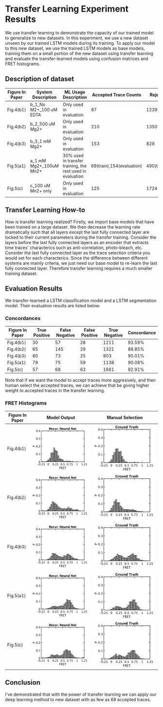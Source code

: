# Transfer Learning Experiment Results
We use transfer learning to demonstrate the capacity of our trained model to generalize to new datasets. In this experiment, we use a new dataset unseen by our trained LSTM models during its training. To apply our model to this new dataset, we use the trained LSTM models as base models, training them on a small portion of the new dataset using transfer learning and evaluate the transfer-learned models using confusion matrices and FRET histograms.

## Description of dataset

| Figure In Paper | System Description | ML Usage Description | Accepted Trace Counts | Rejected Traces Counts |
| ----- | ------ | ------ |  ---- | ---- |
| Fig.4(b1) | b_1_No M2+_100 uM EDTA | Only used in evaluation | 87  | 1239 |
| Fig.4(b2) | b_2_500 uM Mg2+ | Only used in evaluation| 210 | 1350 |
| Fig.4(b3) | b_3_1 mM Mg2+ | Only used in evaluation| 153 | 828 |
| Fig.5(a1) | a_1 mM Mg2+_100uM Mn2+ | 30% used in transfer training, the rest used in evaluation | 69(train),154(evaluation) | 490(train),1197(evaluation)|
| Fig.5(c)  | c_100 uM Mn2+ only | Only used in evaluation|125 | 1724 |

## Transfer Learning How-to

How is transfer learning realized? Firstly, we import base models that have been trained on a large dataset. We then decrease the learning rate dramatically such that all layers except the last fully connected layer are locked to their current parameters during the transfer training. Consider the layers before the last fully connected layers as an encoder that extracts time traces' characterics such as anti-correlation, photo-bleach, etc. Consider the last fully connected layer as the trace selection criteria you would set for each characterics. Since the difference between different systems are mainly criteria, we just need our base model to re-learn the last fully connected layer. Therefore transfer learning requires a much smaller training dataset.

## Evaluation Results

We transfer-learned a LSTM classification model and a LSTM segmentation model. Their evaluation results are listed below.

### Concordances

| Figure In Paper | True Positive | False Negative | False Positive | True Negative |  Concordance | 
| --------------- | ------------- | --------------| -------------- | -------------- | ----------  |
| Fig.4(b1) |  30 | 57 | 28 | 1211 | 93.59% |
| Fig.4(b2) | 65 | 145 | 29 | 1321 |  88.85% |
| Fig.4(b3) | 80 | 73  | 25 | 803 |  90.01% |
| Fig.5(a1) | 79 | 75 | 59 | 1138 |  90.08% |
| Fig.5(c) | 57 | 68 | 63 | 1661 | 92.91% |

Note that if we want the model to accept traces more aggresively, and then human select the accepted traces, we can achieve that be giving higher weight to accepted traces in the transfer learning. 

### FRET Histograms

| Figure In Paper | Model Output | Manual Selection |
| --------------- | ------------ | ---------------- |
| Fig.4(b1) | ![model_output](finished_transfer_learning_test_fig4b1/rib_FRET_hist_rnn.png) | ![model_output](finished_transfer_learning_test_fig4b1/rib_FRET_hist_truth.png)|
| Fig.4(b2) | ![model_output](finished_transfer_learning_test_fig4b2/rib_FRET_hist_rnn.png) | ![model_output](finished_transfer_learning_test_fig4b2/rib_FRET_hist_truth.png)|
| Fig.4(b3) | ![model_output](finished_transfer_learning_test_fig4b3/rib_FRET_hist_rnn.png) | ![model_output](finished_transfer_learning_test_fig4b3/rib_FRET_hist_truth.png)|
| Fig.5(a1) | ![model_output](finished_transfer_learning_fig5a1_0.3/rib_FRET_hist_rnn.png) | ![model_output](finished_transfer_learning_fig5a1_0.3/rib_FRET_hist_truth.png)|
| Fig.5(c) | ![model_output](finished_transfer_learning_test_fig5c/rib_FRET_hist_rnn.png) | ![model_output](finished_transfer_learning_test_fig5c/rib_FRET_hist_truth.png)|

## Conclusion

I've demonstrated that with the power of transfer learning we can apply our deep learning method to new dataset with as few as 69 accepted traces.






